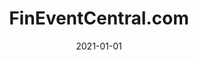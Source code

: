 ---
title: "FinEventCentral.com"
date: 2021-01-01
description: A mobile and desktop web application that provides an event listing for Canadian FInancial Advisors. 
weight: 1
draft: true
link: https://fineventcentral.com
repo: https://fineventcentral.com
icon: 👩‍💻
---